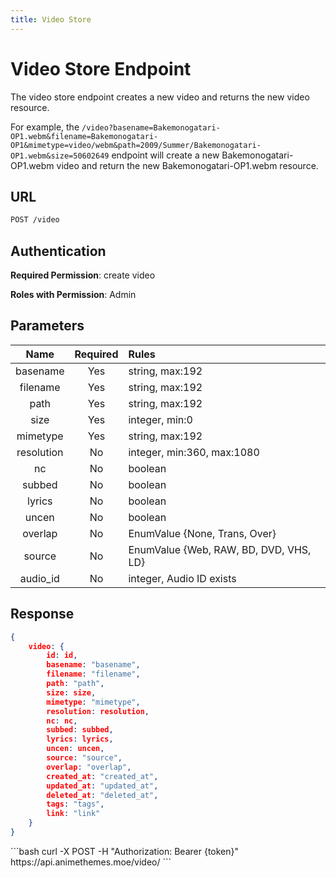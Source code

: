 ```yaml
---
title: Video Store
---
```


<Block>

# Video Store Endpoint

The video store endpoint creates a new video and returns the new video resource.

For example, the `/video?basename=Bakemonogatari-OP1.webm&filename=Bakemonogatari-OP1&mimetype=video/webm&path=2009/Summer/Bakemonogatari-OP1.webm&size=50602649` endpoint will create a new Bakemonogatari-OP1.webm video and return the new Bakemonogatari-OP1.webm resource.

## URL

```sh
POST /video
```

## Authentication

**Required Permission**: create video

**Roles with Permission**: Admin

## Parameters

| Name       | Required | Rules                                  |
| :--------: | :------: | :------------------------------------- |
| basename   | Yes      | string, max:192                        |
| filename   | Yes      | string, max:192                        |
| path       | Yes      | string, max:192                        |
| size       | Yes      | integer, min:0                         |
| mimetype   | Yes      | string, max:192                        |
| resolution | No       | integer, min:360, max:1080             |
| nc         | No       | boolean                                |
| subbed     | No       | boolean                                |
| lyrics     | No       | boolean                                |
| uncen      | No       | boolean                                |
| overlap    | No       | EnumValue {None, Trans, Over}          |
| source     | No       | EnumValue {Web, RAW, BD, DVD, VHS, LD} |
| audio_id   | No       | integer, Audio ID exists               |

## Response

```json
{
    video: {
        id: id,
        basename: "basename",
        filename: "filename",
        path: "path",
        size: size,
        mimetype: "mimetype",
        resolution: resolution,
        nc: nc,
        subbed: subbed,
        lyrics: lyrics,
        uncen: uncen,
        source: "source",
        overlap: "overlap",
        created_at: "created_at",
        updated_at: "updated_at",
        deleted_at: "deleted_at",
        tags: "tags",
        link: "link"
    }
}
```

<Example>

<CURL>
```bash
curl -X POST -H "Authorization: Bearer {token}" https://api.animethemes.moe/video/
```
</CURL>

</Example>

</Block>